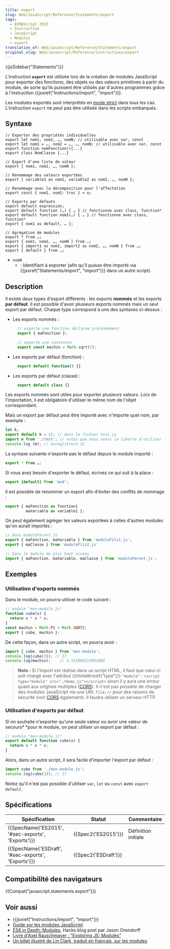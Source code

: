 ```yaml
---
title: export
slug: Web/JavaScript/Reference/Statements/export
tags:
  - ECMAScript 2015
  - Instruction
  - JavaScript
  - Modules
  - export
translation_of: Web/JavaScript/Reference/Statements/export
original_slug: Web/JavaScript/Reference/Instructions/export
---
```

{{jsSidebar("Statements")}}

L'instruction **`export`** est utilisée lors de la création de modules JavaScript pour exporter des fonctions, des objets ou des valeurs primitives à partir du module, de sorte qu'ils puissent être utilisés par d'autres programmes grâce à l'instruction {{jsxref("Instructions/import", "import")}}.

Les modules exportés sont interprétés en [mode strict](/fr/docs/Web/JavaScript/Reference/Strict_mode) dans tous les cas. L'instruction `export` ne peut pas être utilisée dans les scripts embarqués.

## Syntaxe

    // Exporter des propriétés individuelles
    export let nom1, nom2, …, nomN; // utilisable avec var, const
    export let nom1 = …, nom2 = …, …, nomN; // utilisable avec var, const
    export function nomFonction(){...}
    export class NomClasse {...}

    // Export d'une liste de valeur
    export { nom1, nom2, …, nomN };

    // Renommage des valeurs exportées
    export { variable1 as nom1, variable2 as nom2, …, nomN };

    // Renommage avec la décomposition pour l'affectation
    export const { nom1, nom2: truc } = o;

    // Exports par défauts
    export default expression;
    export default function (…) { … } // fonctionne avec class, function*
    export default function nom1(…) { … } // fonctionne avec class, function*
    export { nom1 as default, … };

    // Agrégation de modules
    export * from …;
    export { nom1, nom2, …, nomN } from …;
    export { import1 as nom1, import2 as nom2, …, nomN } from …;
    export { default } from …;

- `nomN`
  - : Identifiant à exporter (afin qu'il puisse être importé via {{jsxref("Statements/import", "import")}} dans un autre script).

## Description

Il existe deux types d'export différents : les exports **nommés** et les exports **par défaut**. Il est possible d'avoir plusieurs exports nommés mais un seul export par défaut. Chaque type correspond à une des syntaxes ci-dessus :

- Les exports nommés :

  ```js
    // exporte une fonction déclarée précédemment
    export { maFonction };

    // exporte une constante
    export const machin = Math.sqrt(2);
    ```

- Les exports par défaut (fonction) :

  ```js
    export default function() {} 
    ```

- Les exports par défaut (classe) :

  ```js
    export default class {} 
    ```

Les exports nommés sont utiles pour exporter plusieurs valeurs. Lors de l'importation, il est obligatoire d'utiliser le même nom de l'objet correspondant.

Mais un export par défaut peut être importé avec n'importe quel nom, par exemple :

```js
let k;
export default k = 12; // dans le fichier test.js
import m from './test'; // notez que nous avons la liberté d'utiliser import m au lieu de import k, parce que k était l'export par défaut
console.log (m); // enregistrera 12
```

La syntaxe suivante n'exporte pas le défaut depuis le module importé :

```js
export * from …;
```

Si vous avez besoin d'exporter le défaut, écrivez ce qui suit à la place :

```js
export {default} from 'mod';
```

Il est possible de renommer un export afin d'éviter des conflits de nommage :

```js
export { maFonction as fonction1
         maVariable as variable1 };
```

On peut également agréger les valeurs exportées à celles d'autres modules qu'on aurait importés :

```js
// Dans moduleParent.js
export { maFonction, maVariable } from 'moduleFils1.js';
export { maClasse } from 'moduleFils2.js'

// Dans le module de plus haut niveau
import { maFonction, maVariable, maClasse } from 'moduleParent.js';
```

## Exemples

### Utilisation d'exports nommés

Dans le module, on pourra utiliser le code suivant :

```js
// module "mon-module.js"
function cube(x) {
  return x * x * x;
}
const machin = Math.PI + Math.SQRT2;
export { cube, machin };
```

De cette façon, dans un autre script, on pourra avoir :

```js
import { cube, machin } from 'mon-module';
console.log(cube(3)); // 27
console.log(machin);    // 4.555806215962888
```

> **Note :** Si l'import est réalisé dans un script HTML, il faut que celui-ci soit chargé avec l'attribut {{htmlattrxref("type")}} `"module"` : `<script type="module" src="./demo.js"></script>` sinon il y aura une erreur quant aux origines multiples ([CORS](/fr/docs/Web/HTTP/CORS)).
> Il n'est pas possible de charger des modules JavaScript via une URL `file://` pour des raisons de sécurité (voir [CORS](/fr/docs/Web/HTTP/CORS) également). Il faudra utiliser un serveur HTTP.

### Utilisation d'exports par défaut

Si on souhaite n'exporter qu'une seule valeur ou avoir une valeur de secours\* \*pour le module, on peut utiliser un export par défaut :

```js
// module "mon-module.js"
export default function cube(x) {
  return x * x * x;
}
```

Alors, dans un autre script, il sera facile d'importer l'export par défaut :

```js
import cube from './mon-module.js';
console.log(cube(3)); // 27
```

Notez qu'il n'est pas possible d'utiliser `var`, `let` ou `const` avec `export default`.

## Spécifications

| Spécification                                                        | Statut                       | Commentaire         |
| -------------------------------------------------------------------- | ---------------------------- | ------------------- |
| {{SpecName('ES2015', '#sec-exports', 'Exports')}}     | {{Spec2('ES2015')}}     | Définition initiale |
| {{SpecName('ESDraft', '#sec-exports', 'Exports')}} | {{Spec2('ESDraft')}} |                     |

## Compatibilité des navigateurs

{{Compat("javascript.statements.export")}}

## Voir aussi

- {{jsxref("Instructions/import", "import")}}
- [Guide sur les modules JavaScript](/fr/docs/Web/JavaScript/Guide/Modules)
- [ES6 in Depth: Modules](https://hacks.mozilla.org/2015/08/es6-in-depth-modules/), Hacks blog post par Jason Orendorff
- [Livre d'Axel Rauschmayer : "Exploring JS: Modules"](https://exploringjs.com/es6/ch_modules.html)
- [Un billet illustré de Lin Clark, traduit en français, sur les modules](https://tech.mozfr.org/post/2018/04/06/Une-plongee-illustree-dans-les-modules-ECMAScript)
